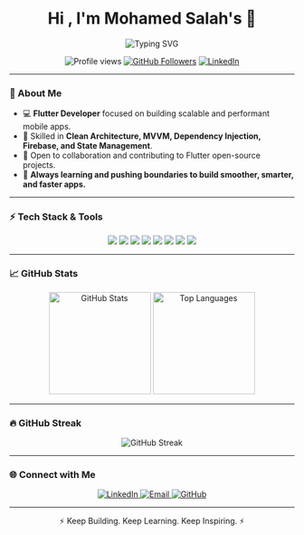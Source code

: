 <h1 align="center">Hi , I'm Mohamed Salah's 👋</h1>

<p align="center">
  <img src="https://readme-typing-svg.herokuapp.com?font=Fira+Code&size=22&pause=1000&center=true&vCenter=true&width=480&lines=Flutter+Developer;Building+High-Quality+Mobile+Apps!;Clean+Architecture+%7C+MVVM+%7C+Firebase+Expert" alt="Typing SVG">
</p>

<p align="center">
  <img src="https://komarev.com/ghpvc/?username=mohameddsalah60&label=🔥+Profile+Views&color=ff4500&style=flat" alt="Profile views" />
  <a href="https://github.com/mohameddsalah60"><img src="https://img.shields.io/github/followers/mohameddsalah60?label=Follow&style=social" alt="GitHub Followers"></a>
  <a href="https://www.linkedin.com/in/mohamed-salah-415b77321/"><img src="https://img.shields.io/badge/Connect%20on%20LinkedIn-blue?style=flat&logo=linkedin" alt="LinkedIn"></a>
</p>

---

### 🌟 About Me

- 💻 **Flutter Developer** focused on building scalable and performant mobile apps.  
- 🧠 Skilled in **Clean Architecture, MVVM, Dependency Injection, Firebase, and State Management**.  
- 💬 Open to collaboration and contributing to Flutter open-source projects.
- 🚀 **Always learning and pushing boundaries to build smoother, smarter, and faster apps.**  

---

### ⚡ Tech Stack & Tools

<p align="center">
  <img src="https://img.shields.io/badge/Language-Dart-0175C2?style=for-the-badge&logo=dart&logoColor=white" />
  <img src="https://img.shields.io/badge/Framework-Flutter-02569B?style=for-the-badge&logo=flutter&logoColor=white" />
  <img src="https://img.shields.io/badge/Backend-Firebase-FFCA28?style=for-the-badge&logo=firebase&logoColor=white" />
  <img src="https://img.shields.io/badge/Database-Hive-FF7F50?style=for-the-badge&logo=hive&logoColor=white" />
  <img src="https://img.shields.io/badge/Database-SQLite-003B57?style=for-the-badge&logo=sqlite&logoColor=white" />
  <img src="https://img.shields.io/badge/Tools-Postman-FF6C37?style=for-the-badge&logo=postman&logoColor=white" />
  <img src="https://img.shields.io/badge/Version%20Control-GitHub-181717?style=for-the-badge&logo=github&logoColor=white" />
  <img src="https://img.shields.io/badge/Principles-SOLID-4CAF50?style=for-the-badge" />
</p>

---

### 📈 GitHub Stats

<p align="center">
  <img height="180em" src="https://github-readme-stats.vercel.app/api?username=mohameddsalah60&show_icons=true&theme=radical&count_private=true" alt="GitHub Stats" />
  <img height="180em" src="https://github-readme-stats.vercel.app/api/top-langs/?username=mohameddsalah60&layout=compact&theme=radical&hide_border=true" alt="Top Languages" />
</p>

---

### 🔥 GitHub Streak

<p align="center">
  <img src="https://github-readme-streak-stats.herokuapp.com/?user=mohameddsalah60&theme=radical&fire=DD2727&ring=DD2727" alt="GitHub Streak" />
</p>

---

### 🌐 Connect with Me  

<p align="center">
  <a href="https://www.linkedin.com/in/mohamed-salah-415b77321/" target="_blank">
    <img src="https://img.shields.io/badge/LinkedIn-0077B5?style=for-the-badge&logo=linkedin&logoColor=white" alt="LinkedIn" />
  </a>
  <a href="mailto:mohamedsalahdev2004@gmail.com" target="_blank">
    <img src="https://img.shields.io/badge/Email-D14836?style=for-the-badge&logo=gmail&logoColor=white" alt="Email" />
  </a>
  <a href="https://github.com/mohameddsalah60" target="_blank">
    <img src="https://img.shields.io/badge/GitHub-333?style=for-the-badge&logo=github&logoColor=white" alt="GitHub" />
  </a>
</p>

---

<p align="center">⚡ Keep Building. Keep Learning. Keep Inspiring. ⚡</p>
